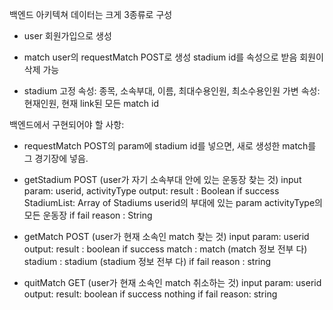 백엔드 아키텍쳐
데이터는 크게 3종류로 구성
- user
	회원가입으로 생성

- match
	user의 requestMatch POST로 생성
	stadium id를 속성으로 받음
	회원이 삭제 가능

- stadium
	고정 속성: 종목, 소속부대, 이름, 최대수용인원, 최소수용인원
	가변 속성: 현재인원, 현재 link된 모든 match id

백엔드에서 구현되어야 할 사항:
- requestMatch POST의 param에 stadium id를 넣으면,
	새로 생성한 match를 그 경기장에 넣음.

- getStadium POST (user가 자기 소속부대 안에 있는 운동장 찾는 것)
	input param: userid, activityType
	output:
			result : Boolean
			if success
				StadiumList: Array of Stadiums
			    userid의 부대에 있는 param activityType의 모든 운동장
			if fail
				reason : String

- getMatch POST (user가 현재 소속인 match 찾는 것)
	input param: userid
	output:
			result : boolean
			if success
				match : match (match 정보 전부 다)
				stadium : stadium (stadium 정보 전부 다)
			if fail
				reason : string

- quitMatch GET (user가 현재 소속인 match 취소하는 것)
	input param: userid
	output:
			result: boolean
			if success nothing
			if fail
				reason: string
